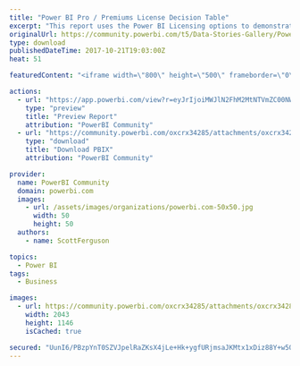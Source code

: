 ```yaml
---
title: "Power BI Pro / Premiums License Decision Table"
excerpt: "This report uses the Power BI Licensing options to demonstrate how user entries can be applied to calculate different scenarios. I did not have the"
originalUrl: https://community.powerbi.com/t5/Data-Stories-Gallery/Power-BI-Pro-Premiums-License-Decision-Table/m-p/286102
type: download
publishedDateTime: 2017-10-21T19:03:00Z
heat: 51

featuredContent: "<iframe width=\"800\" height=\"500\" frameborder=\"0\" src=\"https://app.powerbi.com/view?r=eyJrIjoiMWJlN2FhM2MtNTVmZC00NWM0LTlmMTQtZGE3ZTgxMGZlYTQxIiwidCI6Ijg3MjY3MGViLTA2MDktNDBhYS04YTlkLTVhOThlNDUzZGQ4MSIsImMiOjR9\"></iframe>"

actions:
  - url: "https://app.powerbi.com/view?r=eyJrIjoiMWJlN2FhM2MtNTVmZC00NWM0LTlmMTQtZGE3ZTgxMGZlYTQxIiwidCI6Ijg3MjY3MGViLTA2MDktNDBhYS04YTlkLTVhOThlNDUzZGQ4MSIsImMiOjR9"
    type: "preview"
    title: "Preview Report"
    attribution: "PowerBI Community"
  - url: "https://community.powerbi.com/oxcrx34285/attachments/oxcrx34285/DataStoriesGallery/1206/3/Power%20BI%20Calculator.pbix"
    type: "download"
    title: "Download PBIX"
    attribution: "PowerBI Community"

provider:
  name: PowerBI Community
  domain: powerbi.com
  images:
    - url: /assets/images/organizations/powerbi.com-50x50.jpg
      width: 50
      height: 50
  authors:
    - name: ScottFerguson

topics:
  - Power BI
tags:
  - Business

images:
  - url: https://community.powerbi.com/oxcrx34285/attachments/oxcrx34285/DataStoriesGallery/1206/5/Power%20BI%20License.jpg
    width: 2043
    height: 1146
    isCached: true

secured: "UunI6/PBzpYnT0SZVJpelRaZKsX4jLe+Hk+ygfURjmsaJKMtx1xDiz88Y+w5QKyDRM4HXjhcdmCORn0lkWhJ9fswzOJ2zCRlyJfD+3giTp4ivCKYEremaUgU7P+XlUgWBzEAKynzg8+ESnlFygOFg/PYrD1GqV/3uJd3VxS3NOSIVZuTQmtk8V4ueFurnrjkZLM0U0wBItNT0mex7b5rUPK4AWC3qEJtPfVSvhw+Vs1DH3nDHeMViAyc2Xun+0Q56gzQnbYjYCRXoEF4oYtZjz5XMVTM4lsvD4ecQ6C75Yan+N8E6ad+OMCiAJmPmd6X/D7TuK5t5xEiNFqDVtgGOlQXIS8IXUTOiZOKtM+ngOQduj/bKIotINILZRb/A3lhpdbw4EtM2c79f7tlmaNVytwk0rQqS0z9tsk7rXQXlPk=;mAOeiFfKCVLV9G7o2tupAQ=="
---
```



